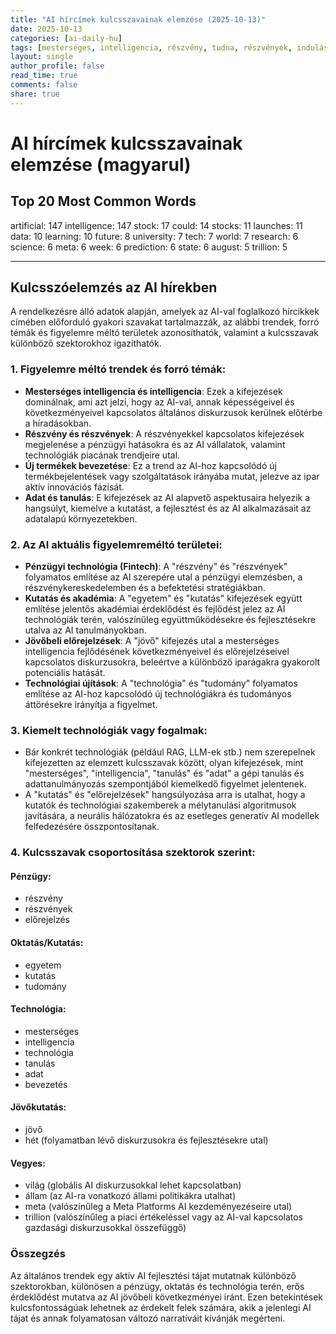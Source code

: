 ```yaml
---
title: "AI hírcímek kulcsszavainak elemzése (2025-10-13)"
date: 2025-10-13
categories: [ai-daily-hu]
tags: [mesterséges, intelligencia, részvény, tudna, részvények, indulások, adat, tanulás, jövő, egyetem, tech, világ, kutatás, tudomány, meta, hét, előrejelzés, állam, augusztus, trillió]
layout: single
author_profile: false
read_time: true
comments: false
share: true
---
```


# AI hírcímek kulcsszavainak elemzése (magyarul)

## Top 20 Most Common Words

artificial: 147
intelligence: 147
stock: 17
could: 14
stocks: 11
launches: 11
data: 10
learning: 10
future: 8
university: 7
tech: 7
world: 7
research: 6
science: 6
meta: 6
week: 6
prediction: 6
state: 6
august: 5
trillion: 5

---

## Kulcsszóelemzés az AI hírekben

A rendelkezésre álló adatok alapján, amelyek az AI-val foglalkozó hírcikkek címében előforduló gyakori szavakat tartalmazzák, az alábbi trendek, forró témák és figyelemre méltó területek azonosíthatók, valamint a kulcsszavak különböző szektorokhoz igazíthatók.

### 1. Figyelemre méltó trendek és forró témák:
- **Mesterséges intelligencia és intelligencia**: Ezek a kifejezések dominálnak, ami azt jelzi, hogy az AI-val, annak képességeivel és következményeivel kapcsolatos általános diskurzusok kerülnek előtérbe a híradásokban.
- **Részvény és részvények**: A részvényekkel kapcsolatos kifejezések megjelenése a pénzügyi hatásokra és az AI vállalatok, valamint technológiák piacának trendjeire utal.
- **Új termékek bevezetése**: Ez a trend az AI-hoz kapcsolódó új termékbejelentések vagy szolgáltatások irányába mutat, jelezve az ipar aktív innovációs fázisát.
- **Adat és tanulás**: E kifejezések az AI alapvető aspektusaira helyezik a hangsúlyt, kiemelve a kutatást, a fejlesztést és az AI alkalmazásait az adatalapú környezetekben.

### 2. Az AI aktuális figyelemreméltó területei:
- **Pénzügyi technológia (Fintech)**: A "részvény" és "részvények" folyamatos említése az AI szerepére utal a pénzügyi elemzésben, a részvénykereskedelemben és a befektetési stratégiákban.
- **Kutatás és akadémia**: A "egyetem" és "kutatás" kifejezések együtt említése jelentős akadémiai érdeklődést és fejlődést jelez az AI technológiák terén, valószínűleg együttműködésekre és fejlesztésekre utalva az AI tanulmányokban.
- **Jövőbeli előrejelzések**: A "jövő" kifejezés utal a mesterséges intelligencia fejlődésének következményeivel és előrejelzéseivel kapcsolatos diskurzusokra, beleértve a különböző iparágakra gyakorolt potenciális hatását.
- **Technológiai újítások**: A "technológia" és "tudomány" folyamatos említése az AI-hoz kapcsolódó új technológiákra és tudományos áttörésekre irányítja a figyelmet.

### 3. Kiemelt technológiák vagy fogalmak:
- Bár konkrét technológiák (például RAG, LLM-ek stb.) nem szerepelnek kifejezetten az elemzett kulcsszavak között, olyan kifejezések, mint "mesterséges", "intelligencia", "tanulás" és "adat" a gépi tanulás és adattanulmányozás szempontjából kiemelkedő figyelmet jelentenek.
- A "kutatás" és "előrejelzések" hangsúlyozása arra is utalhat, hogy a kutatók és technológiai szakemberek a mélytanulási algoritmusok javítására, a neurális hálózatokra és az esetleges generatív AI modellek felfedezésére összpontosítanak.

### 4. Kulcsszavak csoportosítása szektorok szerint:

#### Pénzügy:
- részvény
- részvények
- előrejelzés

#### Oktatás/Kutatás:
- egyetem
- kutatás
- tudomány

#### Technológia:
- mesterséges
- intelligencia
- technológia
- tanulás
- adat
- bevezetés

#### Jövőkutatás:
- jövő
- hét (folyamatban lévő diskurzusokra és fejlesztésekre utal)

#### Vegyes:
- világ (globális AI diskurzusokkal lehet kapcsolatban)
- állam (az AI-ra vonatkozó állami politikákra utalhat)
- meta (valószínűleg a Meta Platforms AI kezdeményezéseire utal)
- trillion (valószínűleg a piaci értékeléssel vagy az AI-val kapcsolatos gazdasági diskurzusokkal összefüggő)

### Összegzés
Az általános trendek egy aktív AI fejlesztési tájat mutatnak különböző szektorokban, különösen a pénzügy, oktatás és technológia terén, erős érdeklődést mutatva az AI jövőbeli következményei iránt. Ezen betekintések kulcsfontosságúak lehetnek az érdekelt felek számára, akik a jelenlegi AI tájat és annak folyamatosan változó narratíváit kívánják megérteni.